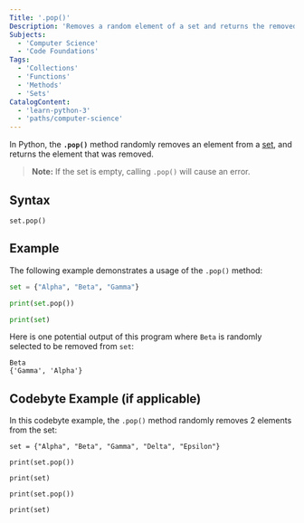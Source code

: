 ```yaml
---
Title: '.pop()'
Description: 'Removes a random element of a set and returns the removed element.'
Subjects:
  - 'Computer Science'
  - 'Code Foundations'
Tags:
  - 'Collections'
  - 'Functions'
  - 'Methods'
  - 'Sets'
CatalogContent:
  - 'learn-python-3'
  - 'paths/computer-science'
---
```


In Python, the **`.pop()`** method randomly removes an element from a [set](https://www.codecademy.com/resources/docs/python/sets), and returns the element that was removed.

> **Note:** If the set is empty, calling `.pop()` will cause an error.

## Syntax

```pseudo
set.pop()
```

## Example

The following example demonstrates a usage of the `.pop()` method:

```py
set = {"Alpha", "Beta", "Gamma"}

print(set.pop())

print(set)
```

Here is one potential output of this program where `Beta` is randomly selected to be removed from `set`:

```shell
Beta
{'Gamma', 'Alpha'}
```

## Codebyte Example (if applicable)

In this codebyte example, the `.pop()` method randomly removes 2 elements from the set:

```codebyte/python
set = {"Alpha", "Beta", "Gamma", "Delta", "Epsilon"}

print(set.pop())

print(set)

print(set.pop())

print(set)
```
